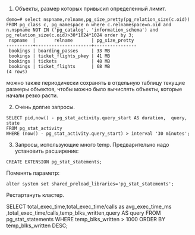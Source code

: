 1. Объекты, размер которых привысил определенный лимит.
```
demo=# select nspname,relname,pg_size_pretty(pg_relation_size(c.oid))  FROM pg_class c, pg_namespace n where c.relnamespace=n.oid and n.nspname NOT IN ('pg_catalog', 'information_schema') and pg_relation_size(c.oid)>30*1024*1024 order by 3;
 nspname  |       relname       | pg_size_pretty 
----------+---------------------+----------------
 bookings | boarding_passes     | 33 MB
 bookings | ticket_flights_pkey | 41 MB
 bookings | tickets             | 48 MB
 bookings | ticket_flights      | 68 MB
(4 rows)
```
можно также периодически сохранять в отдельную таблицу текущие размеры объектов, чтобы можно было вычислять объекты, которые начали резко расти.

2. Очень долгие запросы.
 ```
SELECT pid,now() - pg_stat_activity.query_start AS duration,  query,  state
FROM pg_stat_activity
WHERE (now() - pg_stat_activity.query_start) > interval '30 minutes';
```
3. Запросы, использующие много temp. 
Предварительно надо установить расширение:
```
CREATE EXTENSION pg_stat_statements;
```
Поменять параметр:
```
alter system set shared_preload_libraries='pg_stat_statements';
```
Рестартануть кластер.

SELECT total_exec_time,total_exec_time/calls as avg_exec_time_ms ,total_exec_time/calls,temp_blks_written,query AS query
FROM pg_stat_statements 
WHERE temp_blks_written > 1000
ORDER BY temp_blks_written DESC;



